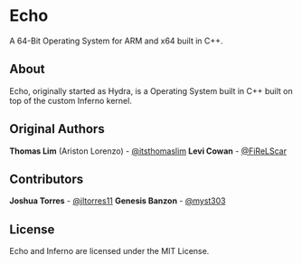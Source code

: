 # Echo
A 64-Bit Operating System for ARM and x64 built in C++.

## About
Echo, originally started as Hydra, is a Operating System built in C++ built on top of the
custom Inferno kernel.

## Original Authors
**Thomas Lim** (Ariston Lorenzo) - [@itsthomaslim](https://github.com/itsthomaslim)
**Levi Cowan** - [@FiReLScar](https://github.com/FiReLScar)

## Contributors
**Joshua Torres** - [@jltorres11](https://github.com/jltorres11)
**Genesis Banzon** - [@myst303](https://github.com/amist3301)

## License
Echo and Inferno are licensed under the MIT License.
